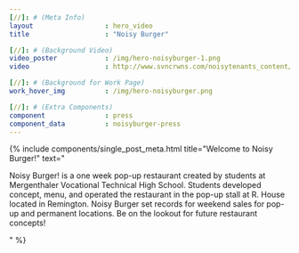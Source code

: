 ```yaml
---
[//]: # (Meta Info)
layout 					: hero_video
title 					: "Noisy Burger"

[//]: # (Background Video)
video_poster			: /img/hero-noisyburger-1.png
video 					: http://www.svncrwns.com/noisytenants_content/nb.mp4

[//]: # (Background for Work Page)
work_hover_img			: /img/hero-noisyburger.png

[//]: # (Extra Components)
component               : press
component_data          : noisyburger-press
---
```

<div class="single_post_wrapper">
{% include components/single_post_meta.html
    title="Welcome to Noisy Burger!"
    text="<p>Noisy Burger! is a one week pop-up restaurant created by students at Mergenthaler Vocational Technical High School. Students developed concept, menu, and operated the restaurant in the pop-up stall at R. House located in Remington. Noisy Burger set records for weekend sales for pop-up and permanent locations. Be on the lookout for future restaurant concepts!</p>"
%}
</div>
